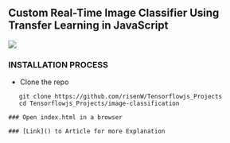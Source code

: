 ## Custom Real-Time Image Classifier Using Transfer Learning in JavaScript

![](2020-06-22-08-28-57.gif)

### INSTALLATION PROCESS

- Clone the repo

```
   git clone https://github.com/risenW/Tensorflowjs_Projects
   cd Tensorflowjs_Projects/image-classification
```

```
### Open index.html in a browser

### [Link]() to Article for more Explanation

